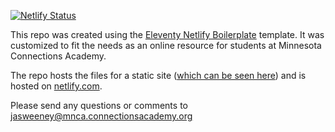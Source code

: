 [![Netlify Status](https://api.netlify.com/api/v1/badges/bbf28a84-4bdb-407b-a2fa-32628d27fa3d/deploy-status)](https://app.netlify.com/sites/eleventy-netlify-boilerplate/deploys)

This repo was created using the [Eleventy Netlify Boilerplate](https://github.com/danurbanowicz/eleventy-netlify-boilerplate) template. It was customized to fit the needs as an online resource for students at Minnesota Connections Academy.

The repo hosts the files for a static site ([which can be seen here](https://mnca-biology-message-board.netlify.app/)) and is hosted on [netlify.com](https://www.netlify.com/).

Please send any questions or comments to jasweeney@mnca.connectionsacademy.org
